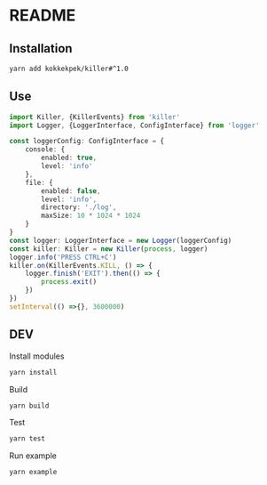 # README
## Installation
```sh
yarn add kokkekpek/killer#^1.0
```

## Use
```typescript
import Killer, {KillerEvents} from 'killer'
import Logger, {LoggerInterface, ConfigInterface} from 'logger'

const loggerConfig: ConfigInterface = {
    console: {
        enabled: true,
        level: 'info'
    },
    file: {
        enabled: false,
        level: 'info',
        directory: './log',
        maxSize: 10 * 1024 * 1024
    }
}
const logger: LoggerInterface = new Logger(loggerConfig)
const killer: Killer = new Killer(process, logger)
logger.info('PRESS CTRL+C')
killer.on(KillerEvents.KILL, () => {
    logger.finish('EXIT').then(() => {
        process.exit()
    })
})
setInterval(() =>{}, 3600000)
```

## DEV
Install modules
```sh
yarn install
```

Build
```sh
yarn build
````

Test
```sh
yarn test
````

Run example
```sh
yarn example
````